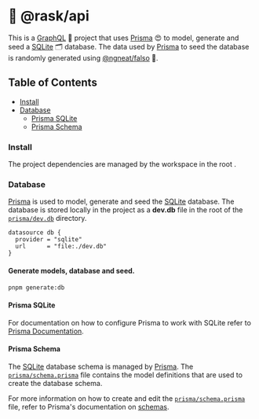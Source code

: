 # 🐇 @rask/api

This is a [GraphQL](1) 🦄 project that uses [Prisma](2) 😍 to model, generate and seed a [SQLite](3) 🗂️ database. The data used by [Prisma](2) to seed the database is randomly generated using [@ngneat/falso](4) 🎲.

[1]: https://www.google.com/url?sa=t&rct=j&q=&esrc=s&source=web&cd=&cad=rja&uact=8&ved=2ahUKEwjRyvvG45r-AhXWm2oFHf-wABMQFnoECBMQAQ&url=https%3A%2F%2Fgraphql.org%2F&usg=AOvVaw0mfmkFd-vcSKFxzGwioZ4J 'GraphQL website'
[2]: https://www.prisma.io 'Prisma website'
[3]: https://www.google.com/url?sa=t&rct=j&q=&esrc=s&source=web&cd=&cad=rja&uact=8&ved=2ahUKEwio8rnj3pr-AhXyk2oFHaSPAr4QFnoECBMQAQ&url=https%3A%2F%2Fsqlite.org%2F&usg=AOvVaw3BkEryJd7TFB-a95HgK2_X 'SQLite homepage'
[4]: https://ngneat.github.io/falso/ '@ngneat/falso documentation'

## Table of Contents

- [Install](#install)
- [Database](#database)
  - [Prisma SQLite]()
  - [Prisma Schema](#📐-prisma-schema)

### Install

The project dependencies are managed by the workspace in the root
.

### Database

[Prisma](1) is used to model, generate and seed the [SQLite](2) database. The database is stored locally in the project as a **dev.db** file in the root of the [`prisma/dev.db`](3) directory.

```prisma
datasource db {
  provider = "sqlite"
  url      = "file:./dev.db"
}
```

[1]: https://www.prisma.io 'Prisma website'
[2]: https://www.google.com/url?sa=t&rct=j&q=&esrc=s&source=web&cd=&cad=rja&uact=8&ved=2ahUKEwio8rnj3pr-AhXyk2oFHaSPAr4QFnoECBMQAQ&url=https%3A%2F%2Fsqlite.org%2F&usg=AOvVaw3BkEryJd7TFB-a95HgK2_X 'SQLite homepage'
[3]: /prisma/dev.db

#### Generate models, database and seed.

```bash
pnpm generate:db
```

#### Prisma SQLite

For documentation on how to configure Prisma to work with SQLite refer to [Prisma Documentation](https://www.prisma.io/docs/concepts/database-connectors/sqlite).

#### Prisma Schema

The [SQLite](1) database schema is managed by [Prisma](2). The [`prisma/schema.prisma`](3s) file contains the model definitions that are used to create the database schema.

For more information on how to create and edit the [`prisma/schema.prisma`](3) file, refer to Prisma's documentation on [schemas](4).

[1]: https://www.google.com/url?sa=t&rct=j&q=&esrc=s&source=web&cd=&cad=rja&uact=8&ved=2ahUKEwio8rnj3pr-AhXyk2oFHaSPAr4QFnoECBMQAQ&url=https%3A%2F%2Fsqlite.org%2F&usg=AOvVaw3BkEryJd7TFB-a95HgK2_X 'SQLite homepage'
[2]: https://www.prisma.io 'Prisma website'
[3]: /prisma/schema.prisma
[4]: https://www.prisma.io/docs/reference/api-reference/prisma-schema-reference
